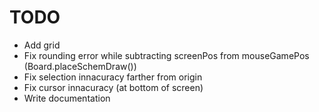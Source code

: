 # TODO

* Add grid
* Fix rounding error while subtracting screenPos from mouseGamePos (Board.placeSchemDraw())
* Fix selection innacuracy farther from origin
* Fix cursor innacuracy (at bottom of screen)
* Write documentation
